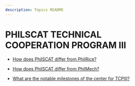 ```yaml
---
description: Topics README
---
```


# PHILSCAT TECHNICAL COOPERATION PROGRAM III


 - [How does PhilSCAT differ from PhilRice?](/other-priority-programs-and-projects/philscat-technical-cooperation-program-iii/how-does-philscat-differ-from-philrice.html)
    
 - [How does PhilSCAT differ from PhilMech?](/other-priority-programs-and-projects/philscat-technical-cooperation-program-iii/how-does-philscat-differ-from-philmech.html)
    
 - [What are the notable milestones of the center for TCPIII?](/other-priority-programs-and-projects/philscat-technical-cooperation-program-iii/what-are-the-notable-milestones-of-the-center-for-tcpiii.html)
    
